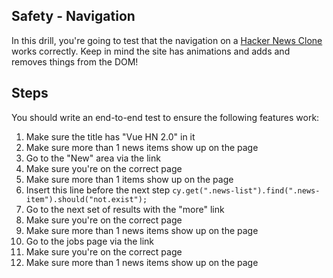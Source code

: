 ## Safety - Navigation

In this drill, you're going to test that the navigation on a [Hacker News Clone](https://e2e-hackernews.herokuapp.com/) works correctly. Keep in mind the site has animations and adds and removes things from the DOM!

## Steps

You should write an end-to-end test to ensure the following features work:

1. Make sure the title has "Vue HN 2.0" in it
1. Make sure more than 1 news items show up on the page
1. Go to the "New" area via the link
1. Make sure you're on the correct page
1. Make sure more than 1 items show up on the page
1. Insert this line before the next step `cy.get(".news-list").find(".news-item").should("not.exist");`
1. Go to the next set of results with the "more" link
1. Make sure you're on the correct page
1. Make sure more than 1 news items show up on the page
1. Go to the jobs page via the link
1. Make sure you're on the correct page
1. Make sure more than 1 news items show up on the page
